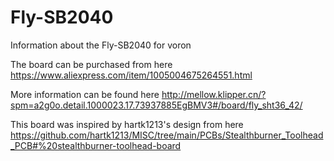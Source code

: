 # Fly-SB2040
Information about the Fly-SB2040 for voron

The board can be purchased from here https://www.aliexpress.com/item/1005004675264551.html

More information can be found here http://mellow.klipper.cn/?spm=a2g0o.detail.1000023.17.73937885EgBMV3#/board/fly_sht36_42/

This board was inspired by hartk1213's design from here https://github.com/hartk1213/MISC/tree/main/PCBs/Stealthburner_Toolhead_PCB#%20stealthburner-toolhead-board